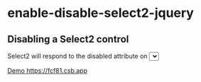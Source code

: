 # enable-disable-select2-jquery
## Disabling a Select2 control
Select2 will respond to the disabled attribute on <select> elements. You can also initialize Select2 with disabled: true to get the same effect.
  
[Demo ](https://fcf81.csb.app) https://fcf81.csb.app
